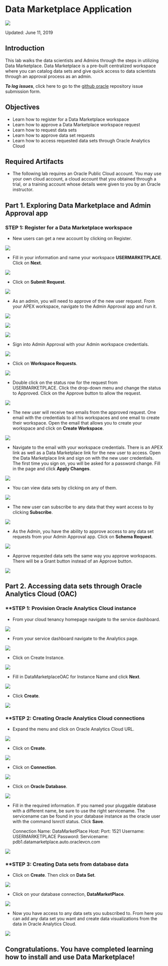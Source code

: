 # Data Marketplace Application

![](images/600/lab600-1.png)  

Updated: June 11, 2019

## Introduction

This lab walks the data scientists and Admins through the steps in utilizing Data Marketplace. Data Marketplace is a pre-built centralized workspace where you can catalog data sets and give quick access to data scientists through an approval process as an admin. 

**_To log issues_**, click here to go to the [github oracle](https://github.com/oracle/learning-library/issues/new) repository issue submission form.

## Objectives
-   Learn how to register for a Data Marketplace workspace
-   Learn how to approve a Data Marketplace workspace request
-   Learn how to request data sets
-   Learn how to approve data set requests
-   Learn how to access requested data sets through Oracle Analytics Cloud

## Required Artifacts
-   The following lab requires an Oracle Public Cloud account. You may use your own cloud account, a cloud account that you obtained through a trial, or a training account whose details were given to you by an Oracle instructor.

## Part 1. Exploring Data Marketplace and Admin Approval app

### **STEP 1: Register for a Data Marketplace workspace**

-   New users can get a new account by clicking on Register.

![](images/600/lab600-2.png)

-   Fill in your information and name your workspace **USERMARKETPLACE**. Click on **Next**.

![](images/600/lab600-3.png)

-   Click on **Submit Request**.

![](images/600/lab600-4.png)

-   As an admin, you will need to approve of the new user request. From your APEX workspace, navigate to the Admin Approval app and run it.

![](images/600/lab600-5.png)

![](images/600/lab600-6.png)

![](images/600/lab600-7.png)

-   Sign into Admin Approval with your Admin workspace credentials.

![](images/600/lab600-8.png)

-   Click on **Workspace Requests**.

![](images/600/lab600-9.png)

-   Double click on the status row for the request from USERMARKETPLACE. Click the drop-down menu and change the status to Approved. Click on the Approve button to allow the request.

![](images/600/lab600-10.png)

-   The new user will receive two emails from the approved request. One email with the credentials to all his workspaces and one email to create their workspace. Open the email that allows you to create your workspace and click on **Create Workspace**.

![](images/600/lab600-11.png)

-   Navigate to the email with your workspace credentials. There is an APEX link as well as a Data Marketplace link for the new user to access. Open the Data Marketplace link and sign on with the new user credentials. The first time you sign on, you will be asked for a password change. Fill in the page and click **Apply Changes**.

![](images/600/lab600-12.png)

-   You can view data sets by clicking on any of them.

![](images/600/lab600-13.png)

-   The new user can subscribe to any data that they want access to by clicking **Subscribe**.

![](images/600/lab600-14.png)

-   As the Admin, you have the ability to approve access to any data set requests from your Admin Approval app. Click on **Schema Request**.

![](images/600/lab600-15.png)

-   Approve requested data sets the same way you approve workspaces. There will be a Grant button instead of an Approve button.

![](images/600/lab600-16.png)

## Part 2. Accessing data sets through Oracle Analytics Cloud (OAC)

### **STEP 1: Provision Oracle Analytics Cloud instance

-   From your cloud tenancy homepage navigate to the service dashboard.

![](images/600/lab600-17.png)

-   From your service dashboard navigate to the Analytics page.

![](images/600/lab600-18.png)

-   Click on Create Instance.

![](images/600/lab600-19.png)

-   Fill in DataMarketplaceOAC for Instance Name and click **Next**.

![](images/600/lab600-21.png)

-   Click **Create**.

![](images/600/lab600-22.png)

### **STEP 2: Creating Oracle Analytics Cloud connections

-   Expand the menu and click on Oracle Analytics Cloud URL.

![](images/600/lab600-23.png)

-   Click on **Create**.

![](images/600/lab600-24.png)

-   Click on **Connection**.

![](images/600/lab600-25.png)

-   Click on **Oracle Database**.

![](images/600/lab600-26.png)

-   Fill in the required information. If you named your pluggable database with a different name, be sure to use the right servicename. The servicename can be found in your database instance as the oracle user with the command lsnrctl status. Click **Save**.

    Connection Name:			DataMarketPlace
    Host:					<Your Database IP Address>
    Port:					1521
    Username:				USERMARKETPLACE
    Password:				<Password for the user>
    Servicename:				pdb1.datamarketplace.auto.oraclevcn.com 
  
![](images/600/lab600-27.png)

### **STEP 3: Creating Data sets from database data

-   Click on **Create**. Then click on **Data Set**.

![](images/600/lab600-28.png)

-   Click on your database connection, **DataMarketPlace**.

![](images/600/lab600-29.png)

-   Now you have access to any data sets you subscribed to. From here you can add any data set you want and create data visualizations from the data in Oracle Analytics Cloud.

![](images/600/lab600-30.png)



## Congratulations. You have completed learning how to install and use Data Marketplace!

